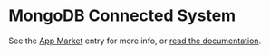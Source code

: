 # MongoDB Connected System
See the [App Market](https://community.appian.com/b/appmarket/posts/mongodb-connected-system) entry for more info, or [read the documentation](https://appian-mongodbconnectedsystem.readthedocs.io).
